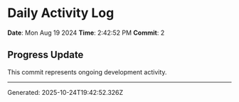 # Daily Activity Log

**Date**: Mon Aug 19 2024
**Time**: 2:42:52 PM
**Commit**: 2

## Progress Update

This commit represents ongoing development activity.

---
Generated: 2025-10-24T19:42:52.326Z
